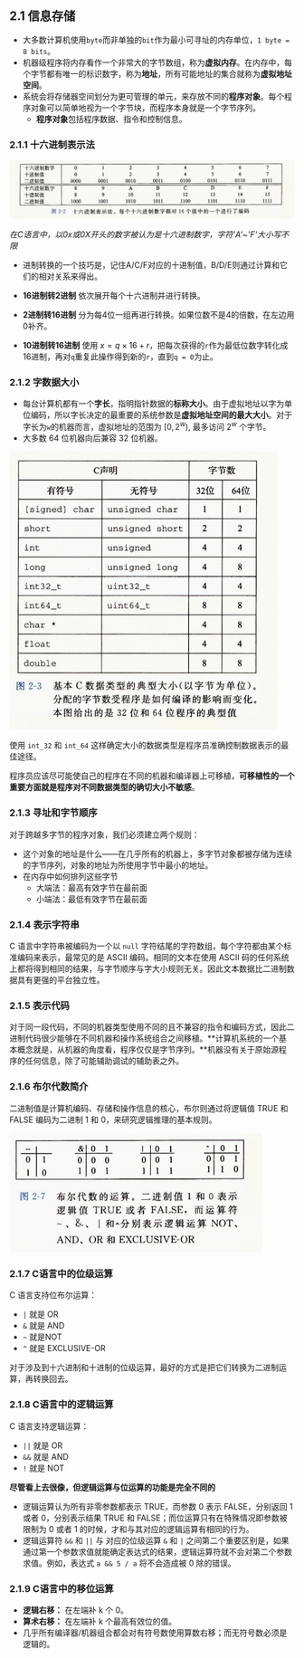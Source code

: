 ## 2.1 信息存储

- 大多数计算机使用`byte`而非单独的`bit`作为最小可寻址的内存单位，`1 byte = 8 bits`。
- 机器级程序将内存看作一个非常大的字节数组，称为**虚拟内存**。在内存中，每个字节都有唯一的标识数字，称为**地址**，所有可能地址的集合就称为**虚拟地址空间**。
- 系统会将存储器空间划分为更可管理的单元，来存放不同的**程序对象**。每个程序对象可以简单地视为一个字节块，而程序本身就是一个字节序列。
  - **程序对象**包括程序数据、指令和控制信息。

### 2.1.1 十六进制表示法

![](/notes/img/2.1.png)

*在C语言中，以0x或0X开头的数字被认为是十六进制数字，字符'A'~'F'大小写不限*

- 进制转换的一个技巧是，记住A/C/F对应的十进制值，B/D/E则通过计算和它们的相对关系来得出。
- **16进制转2进制** 依次展开每个十六进制并进行转换。
- **2进制转16进制** 分为每4位一组再进行转换。如果位数不是4的倍数，在左边用0补齐。

- **10进制转16进制** 使用 $x = q\times 16 + r$，把每次获得的`r`作为最低位数字转化成16进制，再对`q`重复此操作得到新的`r`，直到`q = 0`为止。

### 2.1.2 字数据大小

- 每台计算机都有一个**字长**，指明指针数据的**标称大小**。由于虚拟地址以字为单位编码，所以字长决定的最重要的系统参数是**虚拟地址空间的最大大小**。对于字长为`w`的机器而言，虚拟地址的范围为 $[0,2^w)$, 最多访问 $2^w$ 个字节。
- 大多数 64 位机器向后兼容 32 位机器。

<img src="/notes/img/2.2.png" style="zoom:50%;" />

使用 `int_32`  和  `int_64` 这样确定大小的数据类型是程序员准确控制数据表示的最佳途径。

程序员应该尽可能使自己的程序在不同的机器和编译器上可移植，**可移植性的一个重要方面就是程序对不同数据类型的确切大小不敏感**。

### 2.1.3 寻址和字节顺序

对于跨越多字节的程序对象，我们必须建立两个规则：

- 这个对象的地址是什么——在几乎所有的机器上，多字节对象都被存储为连续的字节序列，对象的地址为所使用字节中最小的地址。
- 在内存中如何排列这些字节
  - 大端法：最高有效字节在最前面
  - 小端法：最低有效字节在最前面

### 2.1.4 表示字符串

C 语言中字符串被编码为一个以 `null` 字符结尾的字符数组，每个字符都由某个标准编码来表示，最常见的是 ASCII 编码。相同的文本在使用 ASCII 码的任何系统上都将得到相同的结果，与字节顺序与字大小规则无关。因此文本数据比二进制数据具有更强的平台独立性。

### 2.1.5 表示代码

对于同一段代码，不同的机器类型使用不同的且不兼容的指令和编码方式，因此二进制代码很少能够在不同机器和操作系统组合之间移植。**计算机系统的一个基本概念就是，从机器的角度看，程序仅仅是字节序列。**机器没有关于原始源程序的任何信息，除了可能辅助调试的辅助表之外。

### 2.1.6 布尔代数简介

二进制值是计算机编码、存储和操作信息的核心，布尔则通过将逻辑值 TRUE 和 FALSE 编码为二进制 1 和 0，来研究逻辑推理的基本规则。

<img src="/notes/img/2.3.png" style="zoom:50%;" />

### 2.1.7 C语言中的位级运算

C 语言支持位布尔运算：

- `|` 就是 OR
- `&` 就是 AND
- `~` 就是NOT
- `^` 就是 EXCLUSIVE-OR

对于涉及到十六进制和十进制的位级运算，最好的方式是把它们转换为二进制运算，再转换回去。

### 2.1.8 C语言中的逻辑运算

C 语言支持逻辑运算：

- `||` 就是 OR
- `&&` 就是 AND
- `!` 就是 NOT

**尽管看上去很像，但逻辑运算与位运算的功能是完全不同的**

- 逻辑运算认为所有非零参数都表示 TRUE，而参数 0 表示 FALSE，分别返回 1 或者 0，分别表示结果 TRUE 和 FALSE；而位运算只有在特殊情况即参数被限制为 0 或者 1 的时候，才和与其对应的逻辑运算有相同的行为。
- 逻辑运算符 `&&` 和 `||` 与 对应的位级运算 `&` 和 `|` 之间第二个重要区别是，如果通过第一个参数求值就能确定表达式的结果，逻辑运算符就不会对第二个参数求值。例如，表达式 `a && 5 / a`  将不会造成被 0 除的错误。

### 2.1.9 C语言中的移位运算

- **逻辑右移：** 在左端补 k 个 0。
- **算术右移：** 在左端补 k 个最高有效位的值。
- 几乎所有编译器/机器组合都会对有符号数使用算数右移；而无符号数必须是逻辑的。
